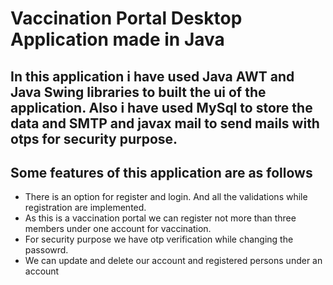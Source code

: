 <h1>Vaccination Portal Desktop Application made in Java</h1>
<h2>
  In this application i have used Java AWT and Java Swing libraries to built the ui of the application. Also i have used MySql to store the data and SMTP and javax mail to send mails with otps for security purpose.
</h2>
<h2>Some features of this application are as follows</h2>
<ul>
  <li>There is an option for register and login. And all the validations while registration are implemented.</li>
  <li>As this is a vaccination portal we can register not more than three members under one account for vaccination.</li>
  <li>For security purpose we have otp verification while changing the passowrd.</li>
  <li>We can update and delete our account and registered persons under an account</li>
</ul>
